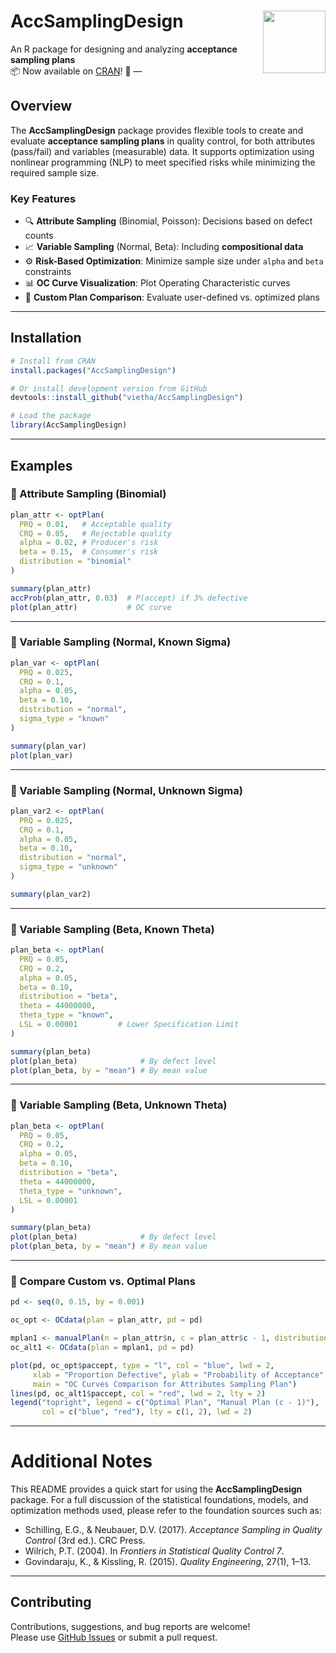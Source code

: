 # AccSamplingDesign <img src="https://cran.r-project.org/Rlogo.svg" align="right" height="100"/>

An R package for designing and analyzing **acceptance sampling plans**  
📦 Now available on
[CRAN](https://cran.r-project.org/package=AccSamplingDesign)! 🎉 —

## Overview

The **AccSamplingDesign** package provides flexible tools to create and
evaluate **acceptance sampling plans** in quality control, for both
attributes (pass/fail) and variables (measurable) data. It supports
optimization using nonlinear programming (NLP) to meet specified risks
while minimizing the required sample size.

### Key Features

- 🔍 **Attribute Sampling** (Binomial, Poisson): Decisions based on
  defect counts  
- 📈 **Variable Sampling** (Normal, Beta): Including **compositional
  data**  
- ⚙️ **Risk-Based Optimization**: Minimize sample size under `alpha` and
  `beta` constraints  
- 📊 **OC Curve Visualization**: Plot Operating Characteristic curves  
- 🔄 **Custom Plan Comparison**: Evaluate user-defined vs. optimized
  plans

------------------------------------------------------------------------

## Installation

``` r
# Install from CRAN
install.packages("AccSamplingDesign")

# Or install development version from GitHub
devtools::install_github("vietha/AccSamplingDesign")

# Load the package
library(AccSamplingDesign)
```

------------------------------------------------------------------------

## Examples

### 📌 Attribute Sampling (Binomial)

``` r
plan_attr <- optPlan(
  PRQ = 0.01,   # Acceptable quality
  CRQ = 0.05,   # Rejectable quality
  alpha = 0.02, # Producer's risk
  beta = 0.15,  # Consumer's risk
  distribution = "binomial"
)

summary(plan_attr)
accProb(plan_attr, 0.03)  # P(accept) if 3% defective
plot(plan_attr)           # OC curve
```

------------------------------------------------------------------------

### 📌 Variable Sampling (Normal, Known Sigma)

``` r
plan_var <- optPlan(
  PRQ = 0.025,
  CRQ = 0.1,
  alpha = 0.05,
  beta = 0.10,
  distribution = "normal",
  sigma_type = "known"
)

summary(plan_var)
plot(plan_var)
```

------------------------------------------------------------------------

### 📌 Variable Sampling (Normal, Unknown Sigma)

``` r
plan_var2 <- optPlan(
  PRQ = 0.025,
  CRQ = 0.1,
  alpha = 0.05,
  beta = 0.10,
  distribution = "normal",
  sigma_type = "unknown"
)

summary(plan_var2)
```

------------------------------------------------------------------------

### 📌 Variable Sampling (Beta, Known Theta)

``` r
plan_beta <- optPlan(
  PRQ = 0.05,
  CRQ = 0.2,
  alpha = 0.05,
  beta = 0.10,
  distribution = "beta",
  theta = 44000000,
  theta_type = "known",
  LSL = 0.00001         # Lower Specification Limit
)

summary(plan_beta)
plot(plan_beta)              # By defect level
plot(plan_beta, by = "mean") # By mean value
```

------------------------------------------------------------------------

### 📌 Variable Sampling (Beta, Unknown Theta)

``` r
plan_beta <- optPlan(
  PRQ = 0.05,
  CRQ = 0.2,
  alpha = 0.05,
  beta = 0.10,
  distribution = "beta",
  theta = 44000000,
  theta_type = "unknown",
  LSL = 0.00001
)

summary(plan_beta)
plot(plan_beta)              # By defect level
plot(plan_beta, by = "mean") # By mean value
```

------------------------------------------------------------------------

### 📌 Compare Custom vs. Optimal Plans

``` r
pd <- seq(0, 0.15, by = 0.001)

oc_opt <- OCdata(plan = plan_attr, pd = pd)

mplan1 <- manualPlan(n = plan_attr$n, c = plan_attr$c - 1, distribution = "binomial")
oc_alt1 <- OCdata(plan = mplan1, pd = pd)

plot(pd, oc_opt$paccept, type = "l", col = "blue", lwd = 2,
     xlab = "Proportion Defective", ylab = "Probability of Acceptance",
     main = "OC Curves Comparison for Attributes Sampling Plan")
lines(pd, oc_alt1$paccept, col = "red", lwd = 2, lty = 2)
legend("topright", legend = c("Optimal Plan", "Manual Plan (c - 1)"),
       col = c("blue", "red"), lty = c(1, 2), lwd = 2)
```

------------------------------------------------------------------------

# Additional Notes

This README provides a quick start for using the **AccSamplingDesign**
package. For a full discussion of the statistical foundations, models,
and optimization methods used, please refer to the foundation sources
such as:

- Schilling, E.G., & Neubauer, D.V. (2017). *Acceptance Sampling in
  Quality Control* (3rd ed.). CRC Press.  
- Wilrich, P.T. (2004). In *Frontiers in Statistical Quality Control
  7*.  
- Govindaraju, K., & Kissling, R. (2015). *Quality Engineering*, 27(1),
  1–13.

------------------------------------------------------------------------

## Contributing

Contributions, suggestions, and bug reports are welcome!  
Please use [GitHub
Issues](https://github.com/vietha/AccSamplingDesign/issues) or submit a
pull request.
